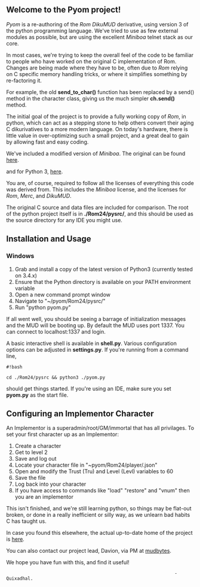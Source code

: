 ## Welcome to the Pyom project! ##

*Pyom* is a re-authoring of the *Rom DikuMUD* derivative, using version 3 of the
python programming language.  We've tried to use as few external modules as
possible, but are using the excellent *Miniboa* telnet stack as our core.

In most cases, we're trying to keep the overall feel of the code to be
familiar to people who have worked on the original C implementation of Rom.
Changes are being made where they have to be, often due to *Rom* relying on C
specific memory handling tricks, or where it simplifies something by
re-factoring it.

For example, the old **send_to_char()** function has been replaced by a send()
method in the character class, giving us the much simpler **ch.send()** method.

The initial goal of the project is to provide a fully working copy of *Rom*, in
python, which can act as a stepping stone to help others convert their aging C
dikurivatives to a more modern language.  On today's hardware, there is little
value in over-optimizing such a small project, and a great deal to gain by
allowing fast and easy coding.

We've included a modified version of *Miniboa*.  The original can be found [here](https://code.google.com/p/miniboa/).

and for Python 3, [here](https://code.google.com/p/miniboa-py3/).

You are, of course, required to follow all the licenses of everything this
code was derived from.  This includes the *Miniboa* license, and the licenses
for *Rom*, *Merc*, and *DikuMUD*.

The original C source and data files are included for comparison.  The root
of the python project itself is in **./Rom24/pysrc/**, and this should be used as
the source directory for any IDE you might use.

## Installation and Usage ##

### Windows ###

1. Grab and install a copy of the latest version of Python3 (currently tested on 3.4.x)
1. Ensure that the Python directory is available on your PATH environment variable
1. Open a new command prompt window
1. Navigate to "~/pyom/Rom24/pysrc/"
1. Run "python pyom.py"

If all went well, you should be seeing a barrage of initialization messages and the MUD will be booting up. By default the MUD uses port 1337. You can connect to localhost:1337 and login.

A basic interactive shell is available in **shell.py**.  Various configuration
options can be adjusted in **settings.py**.  If you're running from a command
line, 
```
#!bash

cd ./Rom24/pysrc && python3 ./pyom.py
```
 should get things started.  If
you're using an IDE, make sure you set **pyom.py** as the start file.

## Configuring an Implementor Character ##

An Implementor is a superadmin/root/GM/immortal that has all privilages. To set your first character up as an Implementor:

1. Create a character
1. Get to level 2
1. Save and log out
1. Locate your character file in "~pyom/Rom24/player/<yourname>.json"
1. Open and modify the Trust (Tru) and Level (Levl) variables to 60
1. Save the file
1. Log back into your character
1. If you have access to commands like "load" "restore" and "vnum" then you are an implementor

This isn't finished, and we're still learning python, so things may be
flat-out broken, or done in a really inefficient or silly way, as we unlearn
bad habits C has taught us.

In case you found this elsewhere, the actual up-to-date home of the project
is [here](https://bitbucket.org/mudbytes/pyom).

You can also contact our project lead, Davion, via PM at [mudbytes](http://www.mudbytes.net/).

We hope you have fun with this, and find it useful!

                                                                   -Quixadhal.